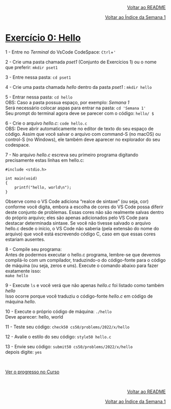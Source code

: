 <p align="right">
   <a href="https://patyfil.github.io/cs50-cc50-harvard/">Voltar ao README</a>
</p>
<p align="right">
   <a href="https://patyfil.github.io/cs50-cc50-harvard/1-C.html">Voltar ao Índice da Semana 1</a>
</p>

# [Exercício 0: Hello](https://cs50.harvard.edu/x/2022/psets/1/hello/)   

1 - Entre no *Terminal* do VsCode CodeSpace: `Ctrl`+`'`  

2 - Crie uma pasta chamada *pset1* (Conjunto de Exercícios 1) ou o nome que preferir: `mkdir pset1`  

3 - Entre nessa pasta: `cd pset1`  

4 - Crie uma pasta chamada *hello* dentro da pasta *pset1* : `mkdir hello`  

5 - Entrar nessa pasta: `cd hello`  
OBS: Caso a pasta possua espaço, por exemplo: *Semana 1*  
Será necessário colocar aspas para entrar na pasta: `cd 'Semana 1'`  
Seu prompt do terminal agora deve se parecer com o código: `hello/ $`

6 - Crie o arquivo *hello.c*: `code hello.c`  
OBS: Deve abrir automaticamente no editor de texto do seu espaço de código.   Assim que você salvar o arquivo com command-S (no macOS) ou control-S (no Windows), ele também deve aparecer no explorador do seu codespace.  

7 - No arquivo *hello.c* escreva seu primeiro programa digitando precisamente estas linhas em hello.c:  

```
#include <stdio.h>

int main(void)
{
    printf("hello, world\n");
}
```

Observe como o VS Code adiciona “realce de sintaxe” (ou seja, cor) conforme você digita, embora a escolha de cores do VS Code possa diferir deste conjunto de problemas. Essas cores não são realmente salvas dentro do próprio arquivo; eles são apenas adicionados pelo VS Code para destacar determinada sintaxe. Se você não tivesse salvado o arquivo hello.c desde o início, o VS Code não saberia (pela extensão do nome do arquivo) que você está escrevendo código C, caso em que essas cores estariam ausentes.
 
8 - Compile seu programa:  
Antes de podermos executar o hello.c programa, lembre-se que devemos compilá-lo com um compilador, traduzindo-o do código-fonte para o código de máquina (ou seja, zeros e uns). Execute o comando abaixo para fazer exatamente isso:  
`make hello`

9 - Execute `ls` e você verá que não apenas *hello.c* foi listado como também *hello*  
Isso ocorre porque você traduziu o código-fonte *hello.c* em código de máquina *hello*.

10 - Execute o próprio código de máquina: `./hello`  
Deve aparecer: hello, world

11 - Teste seu código: `check50 cs50/problems/2022/x/hello`  

12 - Avalie o estilo do seu código: `style50 hello.c`  

13 - Envie seu código: `submit50 cs50/problems/2022/x/hello`  
depois digite: `yes`  

&nbsp;

[Ver o progresso no Curso](https://cs50.me/cs50x)

&nbsp;

<p align="right">
   <a href="https://patyfil.github.io/cs50-cc50-harvard/">Voltar ao README</a>
</p>
<p align="right">
   <a href="https://patyfil.github.io/cs50-cc50-harvard/1-C.html">Voltar ao Índice da Semana 1</a>
</p>